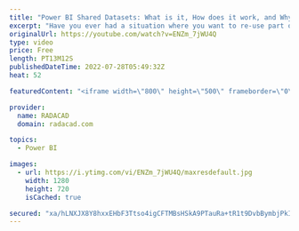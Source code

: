 ```yaml
---
title: "Power BI Shared Datasets: What is it, How does it work, and Why should you care?"
excerpt: "Have you ever had a situation where you want to re-use part of the model in another report? Imagine two report visualizers in your team who want to create Power BI report visualizations from your data model. You have already done some modeling and calculations. How can this be done the best way without"
originalUrl: https://youtube.com/watch?v=ENZm_7jWU4Q
type: video
price: Free
length: PT13M12S
publishedDateTime: 2022-07-28T05:49:32Z
heat: 52

featuredContent: "<iframe width=\"800\" height=\"500\" frameborder=\"0\" src=\"https://www.youtube.com/embed/ENZm_7jWU4Q\" allow=\"accelerometer; autoplay; encrypted-media; gyroscope; picture-in-picture\" allowfullscreen></iframe>"

provider:
  name: RADACAD
  domain: radacad.com

topics:
  - Power BI

images:
  - url: https://i.ytimg.com/vi/ENZm_7jWU4Q/maxresdefault.jpg
    width: 1280
    height: 720
    isCached: true

secured: "xa/hLNXJX8Y8hxxEHbF3Ttso4igCFTMBsHSkA9PTauRa+tR1t9DvbBymbjPkIXlOgVWYneCf9qG13FGqOITi5vdtC2JbpKYQcaIE9atzMW+Y9RB4ZtP71A5jNpv2pAdO6xc983kUapTnLNDIqacGLME2hfDbMJyqzY1Y21NDhy5wuPTF+yYRYupkwrdwZ11TUHEA97gZuSKKmse1O/1I5MOIJ7reGddTgsvGzIRgzMr+nnOr5BZlof46+22IcZvlGwAR+8/SaYWG8gbp/IrI1O9i9vbW7fuw76n+w4Kehojm633Pp3Ovj9UTX4Ve0vbxXfZ24VE1t4nGbUMcnuGeCRdFtbzwQmpOXyAXcdPuK/QtMlZxw3yXoczwUEX3Vt/YLljlYHo4E6fl+Cxor5PRruX3e8LCl7nd7ZB1NGtzA68=;Z0WbzSBxLXtHY/TgpSZJnw=="
---
```


